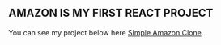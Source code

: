 ## AMAZON IS MY FIRST REACT PROJECT

You can see my project below here [Simple Amazon Clone](https://challenge-3b101.web.app/).
